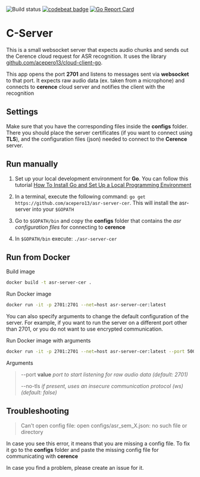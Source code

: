 ![Build status](https://github.com/acepero13/asr-server-cer/actions/workflows/go.yml/badge.svg)
[![codebeat badge](https://codebeat.co/badges/26a2ea5f-8e58-433b-9bb1-2d55bfda68ae)](https://codebeat.co/projects/github-com-acepero13-asr-server-cer-development)
[![Go Report Card](https://goreportcard.com/badge/github.com/acepero13/asr-server-cer)](https://goreportcard.com/report/github.com/acepero13/asr-server-cer)

# C-Server

This is a small websocket server that expects audio chunks and sends out the Cerence cloud request for
ASR recognition. It uses the library [github.com/acepero13/cloud-client-go](https://github.com/acepero13/cloud-client-go).

This app opens the port **2701** and listens to messages sent via **websocket** to that port. It expects raw audio data (ex. taken from a microphone) and connects to **cerence** cloud server and notifies the client with the recognition

## Settings

Make sure that you have the corresponding files inside the **configs** folder. There you
should place the server certificates (if you want to connect using **TLS**), and the configuration files (json) needed
to connect to the **Cerence** server.

## Run manually

1.  Set up your local development environment for **Go**. You can follow this tutorial [
    How To Install Go and Set Up a Local Programming Environment](https://www.digitalocean.com/community/tutorials/how-to-install-go-and-set-up-a-local-programming-environment-on-ubuntu-18-04)

2.  In a terminal, execute the following command: `go get https://github.com/acepero13/asr-server-cer`. This will install the asr-server into your `$GOPATH`

3.  Go to `$GOPATH/bin` and copy the **configs** folder that contains the _asr configuration files_ for connecting to **cerence**

4.  In `$GOPATH/bin` execute: `./asr-server-cer`  

## Run from Docker

Build image

```bash
docker build -t asr-server-cer .
```

Run Docker image

```bash
docker run -it -p 2701:2701 --net=host asr-server-cer:latest
```

You can also specify arguments to change the default configuration of the server. For example,
if you want to run the server on a different port other than 2701, or you do not want to use
encrypted communication.

Run Docker image with arguments

```bash
docker run -it -p 2701:2701 --net=host asr-server-cer:latest --port 5005 --no-tls
```

Arguments

> \--port **value**  _port to start listening for raw audio data (default: 2701)_
>
> \--no-tls      _if present, uses an insecure communication protocol (ws) (default: false)_

## Troubleshooting

> Can't open config file: open configs/asr_sem_X.json: no such file or directory

In case you see this error, it means that you are missing a config file. To fix it go to the **configs** folder and paste the missing config file for communicating with **cerence**

In case you find a problem, please create an issue for it.
